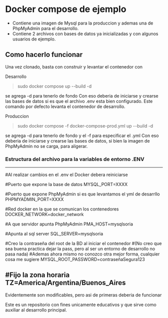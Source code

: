 # Docker compose de ejemplo #
- Contiene una imagen de Mysql para la produccion y ademas una de PhpMyAdmin para el desarrollo.
- Contiene 2 archivos con bases de datos ya inicializadas y con algunos usuarios de ejemplo.

## Como hacerlo funcionar ##
Una vez clonado, basta con construir y levantar el contenedor con 

Desarrollo
> sudo docker compose up --build -d 

se agrega -d para tenerlo de fondo
Con eso deberia de iniciarse y crearse las bases de datos si es que el archivo .env esta bien configurado. Este comando por defecto levanta el contenedor de desarrollo.


Produccion
> sudo docker compose -f docker-compose-prod.yml up --build -d 

se agrega -d para tenerlo de fondo y el -f para especificar el .yml
Con eso deberia de iniciarse y crearse las bases de datos, si bien la imagen de PhpMyAdmin no se carga, para aligerar.

### Estructura del archivo para la variables de entorno .ENV ###

---------------------------------------------------------------------------
#Al realizar cambios en el .env el Docker debera reiniciarse 

#Puerto que expone la base de datos
MYSQL_PORT=XXXX

#Puerto que expone PhpMyAdmin si es que levantamos el yml de desarrllo
PHPMYADMIN_PORT=XXXX

#Red docker en la que se comunican los contenedores
DOCKER_NETWORK=docker_network

#A que servidor apunta PhpMyAdmin
PMA_HOST=mysqlsoria

#Apunta al sql server
SQL_SERVER=mysqlsoria

#Creo la contraseña del root de la BD al iniciar el contenedor
#(No creo que sea buena practica dejar la pass, pero al ser un entorno de desarrollo no pasa nada)
#Ademas ahora mismo no conozco otra mejor forma, cualquier cosa me sugiere
MYSQL_ROOT_PASSWORD=contraseñaSegura123

#Fijo la zona horaria
TZ=America/Argentina/Buenos_Aires
---------------------------------------------------------------------------
Evidentemente son modificables, pero asi de primeras deberia de funcionar


Este es un repositorio con fines unicamente educativos y que sirve como auxiliar al desarrollo principal.